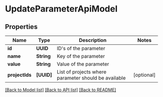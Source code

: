 # UpdateParameterApiModel

## Properties
Name | Type | Description | Notes
------------ | ------------- | ------------- | -------------
**id** | **UUID** | ID&#39;s of the parameter | 
**name** | **String** | Key of the parameter | 
**value** | **String** | Value of the parameter | 
**projectIds** | **[UUID]** | List of projects where parameter should be available | [optional] 

[[Back to Model list]](../README.md#documentation-for-models) [[Back to API list]](../README.md#documentation-for-api-endpoints) [[Back to README]](../README.md)


